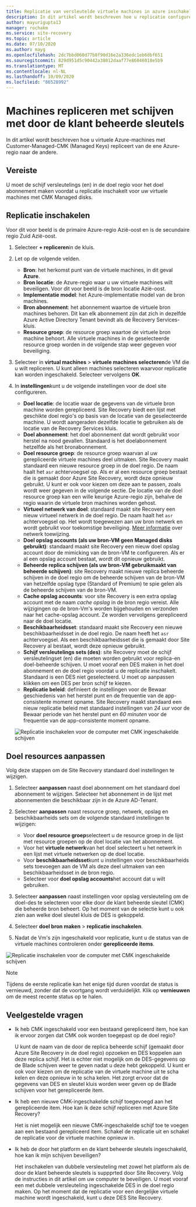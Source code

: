 ```yaml
---
title: Replicatie van versleutelde virtuele machines in azure inschakelen in Azure Site Recovery
description: In dit artikel wordt beschreven hoe u replicatie configureert voor virtuele machines met door de klant beheerde sleutel (CMK) ingeschakelde schijven van een Azure-regio naar een andere met behulp van Site Recovery.
author: mayurigupta13
manager: rochakm
ms.service: site-recovery
ms.topic: article
ms.date: 07/10/2020
ms.author: mayg
ms.openlocfilehash: 2dc7bbd060d77b8f90d16e2a336edc1eb6dbf651
ms.sourcegitcommit: 829d951d5c90442a38012daaf77e86046018e5b9
ms.translationtype: MT
ms.contentlocale: nl-NL
ms.lasthandoff: 10/09/2020
ms.locfileid: "86528992"
---
```

# <a name="replicate-machines-with-customer-managed-keys-cmk-enabled-disks"></a>Machines repliceren met schijven met door de klant beheerde sleutels

In dit artikel wordt beschreven hoe u virtuele Azure-machines met Customer-Managed-CMK (Managed Keys) repliceert van de ene Azure-regio naar de andere.

## <a name="prerequisite"></a>Vereiste
U moet de schijf versleutelings (en) in de doel regio voor het doel abonnement maken voordat u replicatie inschakelt voor uw virtuele machines met CMK Managed disks.

## <a name="enable-replication"></a>Replicatie inschakelen

Voor dit voor beeld is de primaire Azure-regio Azië-oost en is de secundaire regio Zuid Azië-oost.

1. Selecteer **+ repliceren**in de kluis.
2. Let op de volgende velden.
    - **Bron**: het herkomst punt van de virtuele machines, in dit geval **Azure**.
    - **Bron locatie**: de Azure-regio waar u uw virtuele machines wilt beveiligen. Voor dit voor beeld is de bron locatie Azië-oost.
    - **Implementatie model**: het Azure-implementatie model van de bron machines.
    - **Bron abonnement**: het abonnement waartoe de virtuele bron machines behoren. Dit kan elk abonnement zijn dat zich in dezelfde Azure Active Directory Tenant bevindt als de Recovery Services-kluis.
    - **Resource groep**: de resource groep waartoe de virtuele bron machine behoort. Alle virtuele machines in de geselecteerde resource groep worden in de volgende stap weer gegeven voor beveiliging.

3. Selecteer in **virtual machines**  >  **virtuele machines selecteren**de VM die u wilt repliceren. U kunt alleen machines selecteren waarvoor replicatie kan worden ingeschakeld. Selecteer vervolgens **OK**.

4. In **instellingen**kunt u de volgende instellingen voor de doel site configureren.

    - **Doel locatie**: de locatie waar de gegevens van de virtuele bron machine worden gerepliceerd. Site Recovery biedt een lijst met geschikte doel regio's op basis van de locatie van de geselecteerde machine. U wordt aangeraden dezelfde locatie te gebruiken als de locatie van de Recovery Services kluis.
    - **Doel abonnement**: het doel abonnement dat wordt gebruikt voor herstel na nood gevallen. Standaard is het doelabonnement hetzelfde als het bronabonnement.
    - **Doel resource groep**: de resource groep waarvan al uw gerepliceerde virtuele machines deel uitmaken. Site Recovery maakt standaard een nieuwe resource groep in de doel regio. De naam haalt het `asr` achtervoegsel op. Als er al een resource groep bestaat die is gemaakt door Azure Site Recovery, wordt deze opnieuw gebruikt. U kunt er ook voor kiezen om deze aan te passen, zoals wordt weer gegeven in de volgende sectie. De locatie van de doel resource groep kan een wille keurige Azure-regio zijn, behalve de regio waarin de virtuele bron machines worden gehost.
    - **Virtueel netwerk van doel**: standaard maakt site Recovery een nieuw virtueel netwerk in de doel regio. De naam haalt het `asr` achtervoegsel op. Het wordt toegewezen aan uw bron netwerk en wordt gebruikt voor toekomstige beveiliging. [Meer informatie](./azure-to-azure-network-mapping.md) over netwerk toewijzing.
    - **Doel opslag accounts (als uw bron-VM geen Managed disks gebruikt)**: standaard maakt site Recovery een nieuw doel opslag account door de mimicking van de bron-VM te configureren. Als er al een opslag account bestaat, wordt dit opnieuw gebruikt.
    - **Beheerde replica schijven (als uw bron-VM gebruikmaakt van beheerde schijven)**: site Recovery maakt nieuwe replica beheerde schijven in de doel regio om de beheerde schijven van de bron-VM van hetzelfde opslag type (Standard of Premium) te spie gelen als de beheerde schijven van de bron-VM.
    - **Cache opslag accounts**: voor site Recovery is een extra opslag account met de naam *cache opslag* in de bron regio vereist. Alle wijzigingen op de bron-Vm's worden bijgehouden en verzonden naar het cache-opslag account. Ze worden vervolgens gerepliceerd naar de doel locatie.
    - **Beschikbaarheidsset**: standaard maakt site Recovery een nieuwe beschikbaarheidsset in de doel regio. De naam heeft het `asr` achtervoegsel. Als een beschikbaarheidsset die is gemaakt door Site Recovery al bestaat, wordt deze opnieuw gebruikt.
    - **Schijf versleutelings sets (des)**: site Recovery moet de schijf versleutelingset (en) die moeten worden gebruikt voor replica-en doel-beheerde schijven. U moet vooraf een DES maken in het doel abonnement en de doel regio voordat u de replicatie inschakelt. Standaard is een DES niet geselecteerd. U moet op aanpassen klikken om een DES per bron schijf te kiezen.
    - **Replicatie beleid**: definieert de instellingen voor de Bewaar geschiedenis van het herstel punt en de frequentie van de app-consistente moment opname. Site Recovery maakt standaard een nieuw replicatie beleid met standaard instellingen van *24 uur* voor de Bewaar periode van het herstel punt en *60 minuten* voor de frequentie van de app-consistente moment opname.

    ![Replicatie inschakelen voor de computer met CMK ingeschakelde schijven](./media/azure-to-azure-how-to-enable-replication-cmk-disks/cmk-enable-dr.png)

## <a name="customize-target-resources"></a>Doel resources aanpassen

Volg deze stappen om de Site Recovery standaard doel instellingen te wijzigen.

1. Selecteer **aanpassen** naast doel abonnement om het standaard doel abonnement te wijzigen. Selecteer het abonnement in de lijst met abonnementen die beschikbaar zijn in de Azure AD-Tenant.

2. Selecteer **aanpassen** naast resource groep, netwerk, opslag en beschikbaarheids sets om de volgende standaard instellingen te wijzigen:
    - Voor **doel resource groep**selecteert u de resource groep in de lijst met resource groepen op de doel locatie van het abonnement.
    - Voor het **virtuele netwerk**van het doel selecteert u het netwerk in een lijst met virtuele netwerken op de doel locatie.
    - Voor **beschikbaarheidsset**kunt u instellingen voor beschikbaarheids sets toevoegen aan de VM als deze deel uitmaken van een beschikbaarheidsset in de bron regio.
    - Selecteer voor **doel opslag accounts**het account dat u wilt gebruiken.

3. Selecteer **aanpassen** naast instellingen voor opslag versleuteling om de doel-des te selecteren voor elke door de klant beheerde sleutel (CMK) die beheerde bron beheert. Op het moment van de selectie kunt u ook zien aan welke doel sleutel kluis de DES is gekoppeld.

4. Selecteer **doel bron maken**  >  **replicatie inschakelen**.
5. Nadat de Vm's zijn ingeschakeld voor replicatie, kunt u de status van de virtuele machines controleren onder **gerepliceerde items**.

![Replicatie inschakelen voor de computer met CMK ingeschakelde schijven](./media/azure-to-azure-how-to-enable-replication-cmk-disks/cmk-customize-target-disk-properties.png)

>[!NOTE]
>Tijdens de eerste replicatie kan het enige tijd duren voordat de status is vernieuwd, zonder dat de voortgang wordt verduidelijkt. Klik op **vernieuwen**  om de meest recente status op te halen.

## <a name="faqs"></a>Veelgestelde vragen

* Ik heb CMK ingeschakeld voor een bestaand gerepliceerd item, hoe kan ik ervoor zorgen dat CMK ook worden toegepast op de doel regio?

    U kunt de naam van de door de replica beheerde schijf (gemaakt door Azure Site Recovery in de doel regio) opzoeken en DES koppelen aan deze replica schijf. Het is echter niet mogelijk om de DES-gegevens op de Blade schijven weer te geven nadat u deze hebt gekoppeld. U kunt er ook voor kiezen om de replicatie van de virtuele machine uit te scha kelen en deze opnieuw in te scha kelen. Het zorgt ervoor dat de gegevens van DES en sleutel kluis worden weer geven op de Blade schijven voor het gerepliceerde item.

* Ik heb een nieuwe CMK-ingeschakelde schijf toegevoegd aan het gerepliceerde item. Hoe kan ik deze schijf repliceren met Azure Site Recovery?

    Het is niet mogelijk een nieuwe CMK-ingeschakelde schijf toe te voegen aan een bestaand gerepliceerd item. Schakel de replicatie uit en schakel de replicatie voor de virtuele machine opnieuw in.

* Ik heb de door het platform en de klant beheerde sleutels ingeschakeld, hoe kan ik mijn schijven beveiligen?

    Het inschakelen van dubbele versleuteling met zowel het platform als de door de klant beheerde sleutels is suppprted door Site Recovery. Volg de instructies in dit artikel om uw computer te beveiligen. U moet vooraf een met dubbele versleuteling ingeschakelde DES in de doel regio maken. Op het moment dat de replicatie voor een dergelijke virtuele machine wordt ingeschakeld, kunt u deze DES Site Recovery.

